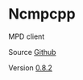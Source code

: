 # Ncmpcpp

MPD client

Source [Github](https://github.com/arybczak/ncmpcpp)

Version [0.8.2](https://github.com/arybczak/ncmpcpp/releases/tag/0.8.2)

